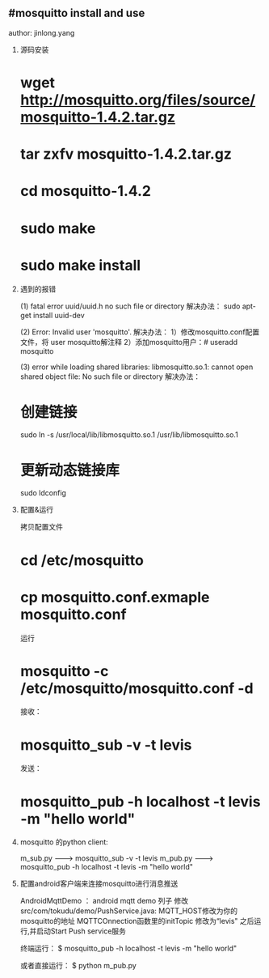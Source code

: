 #mosquitto install and use
--------------------------
author: jinlong.yang

1) 源码安装

    # wget  http://mosquitto.org/files/source/mosquitto-1.4.2.tar.gz 
    # tar zxfv mosquitto-1.4.2.tar.gz
    # cd mosquitto-1.4.2
    # sudo make
    # sudo make install

2) 遇到的报错

    (1) fatal error uuid/uuid.h no such file or directory
    解决办法：
    sudo apt-get install uuid-dev

    (2) Error: Invalid user 'mosquitto'.
    解决办法：
    1）修改mosquitto.conf配置文件，将 user mosquitto解注释
    2）添加mosquitto用户：# useradd mosquitto

    (3) error while loading shared libraries: libmosquitto.so.1: cannot open shared object file: No such file or directory
    解决办法：
    # 创建链接
    sudo ln -s /usr/local/lib/libmosquitto.so.1 /usr/lib/libmosquitto.so.1
    # 更新动态链接库
    sudo ldconfig

3) 配置&运行

    拷贝配置文件
    # cd /etc/mosquitto
    # cp mosquitto.conf.exmaple mosquitto.conf

    运行
    # mosquitto -c /etc/mosquitto/mosquitto.conf -d

    接收：
    # mosquitto_sub -v -t levis

    发送：
    # mosquitto_pub -h localhost -t levis -m "hello world"

4) mosquitto 的python client:

    m_sub.py ---> mosquitto_sub -v -t levis
    m_pub.py ---> mosquitto_pub -h localhost -t levis -m "hello world"

5) 配置android客户端来连接mosquitto进行消息推送

    AndroidMqttDemo ： android mqtt demo 列子
    修改src/com/tokudu/demo/PushService.java:
    MQTT_HOST修改为你的mosquitto的地址
    MQTTCOnnection函数里的initTopic  修改为“levis"
    之后运行,并启动Start Push service服务

    终端运行：
    $ mosquitto_pub -h localhost -t levis -m "hello world"

    或者直接运行：
    $ python m_pub.py

